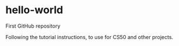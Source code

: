 # hello-world
First GitHub repository

Following the tutorial instructions, to use for CS50 and other projects.
